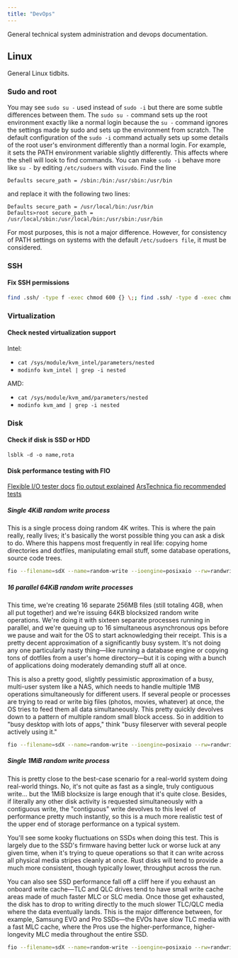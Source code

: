 ```yaml
---
title: "DevOps"
---
```


General technical system administration and devops documentation.

## Linux

General Linux tidbits.

### Sudo and root

You may see `sudo su -` used instead of `sudo -i` but there are some subtle differences between them.
The `sudo su -` command sets up the root environment exactly like a normal login because the `su -` command ignores the settings made by sudo and sets up the environment from scratch.
The default configuration of the `sudo -i` command actually sets up some details of the root user's environment differently than a normal login.
For example, it sets the PATH environment variable slightly differently. This affects where the shell will look to find commands.
You can make `sudo -i` behave more like `su -` by editing `/etc/sudoers` with `visudo`. Find the line

```
Defaults secure_path = /sbin:/bin:/usr/sbin:/usr/bin
```

and replace it with the following two lines:

```
Defaults secure_path = /usr/local/bin:/usr/bin
Defaults>root secure_path = /usr/local/sbin:/usr/local/bin:/usr/sbin:/usr/bin
```

For most purposes, this is not a major difference. However, for consistency of PATH settings on systems with the default `/etc/sudoers file`, it must be considered.

### SSH

#### Fix SSH permissions

```bash
find .ssh/ -type f -exec chmod 600 {} \;; find .ssh/ -type d -exec chmod 700 {} \;; find .ssh/ -type f -name "*.pub" -exec chmod 644 {} \;
```

### Virtualization

#### Check nested virtualization support

Intel: 

- `cat /sys/module/kvm_intel/parameters/nested`
- `modinfo kvm_intel | grep -i nested`

AMD: 

- `cat /sys/module/kvm_amd/parameters/nested`
- `modinfo kvm_amd | grep -i nested` 

### Disk

#### Check if disk is SSD or HDD

```
lsblk -d -o name,rota
```

#### Disk performance testing with FIO

[Flexible I/O tester docs](https://fio.readthedocs.io/en/latest/fio_doc.html)
[fio output explained](https://tobert.github.io/post/2014-04-17-fio-output-explained.html)
[ArsTechnica fio recommended tests](https://arstechnica.com/gadgets/2020/02/how-fast-are-your-disks-find-out-the-open-source-way-with-fio/)

##### Single 4KiB random write process

This is a single process doing random 4K writes. This is where the pain really, really lives; it's basically the worst possible thing you can ask a disk to do. Where this happens most frequently in real life: copying home directories and dotfiles, manipulating email stuff, some database operations, source code trees.

```bash
fio --filename=sdX --name=random-write --ioengine=posixaio --rw=randwrite --bs=4k --size=4g --numjobs=1 --iodepth=1 --runtime=60 --time_based --end_fsync=1
```


##### 16 parallel 64KiB random write processes

This time, we're creating 16 separate 256MB files (still totaling 4GB, when all put together) and we're issuing 64KB blocksized random write operations. We're doing it with sixteen separate processes running in parallel, and we're queuing up to 16 simultaneous asynchronous ops before we pause and wait for the OS to start acknowledging their receipt. This is a pretty decent approximation of a significantly busy system. It's not doing any one particularly nasty thing—like running a database engine or copying tons of dotfiles from a user's home directory—but it is coping with a bunch of applications doing moderately demanding stuff all at once.

This is also a pretty good, slightly pessimistic approximation of a busy, multi-user system like a NAS, which needs to handle multiple 1MB operations simultaneously for different users. If several people or processes are trying to read or write big files (photos, movies, whatever) at once, the OS tries to feed them all data simultaneously. This pretty quickly devolves down to a pattern of multiple random small block access. So in addition to "busy desktop with lots of apps," think "busy fileserver with several people actively using it."

```bash
fio --filename=sdX --name=random-write --ioengine=posixaio --rw=randwrite --bs=64k --size=256m --numjobs=16 --iodepth=16 --runtime=60 --time_based --end_fsync=1
```

##### Single 1MiB random write process

This is pretty close to the best-case scenario for a real-world system doing real-world things. No, it's not quite as fast as a single, truly contiguous write... but the 1MiB blocksize is large enough that it's quite close. Besides, if literally any other disk activity is requested simultaneously with a contiguous write, the "contiguous" write devolves to this level of performance pretty much instantly, so this is a much more realistic test of the upper end of storage performance on a typical system.

You'll see some kooky fluctuations on SSDs when doing this test. This is largely due to the SSD's firmware having better luck or worse luck at any given time, when it's trying to queue operations so that it can write across all physical media stripes cleanly at once. Rust disks will tend to provide a much more consistent, though typically lower, throughput across the run.

You can also see SSD performance fall off a cliff here if you exhaust an onboard write cache—TLC and QLC drives tend to have small write cache areas made of much faster MLC or SLC media. Once those get exhausted, the disk has to drop to writing directly to the much slower TLC/QLC media where the data eventually lands. This is the major difference between, for example, Samsung EVO and Pro SSDs—the EVOs have slow TLC media with a fast MLC cache, where the Pros use the higher-performance, higher-longevity MLC media throughout the entire SSD.

```bash
fio --filename=sdX --name=random-write --ioengine=posixaio --rw=randwrite --bs=1m --size=16g --numjobs=1 --iodepth=1 --runtime=60 --time_based --end_fsync=1
```
